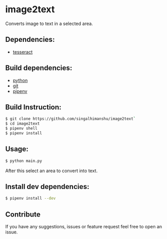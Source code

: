 # image2text

Converts image to text in a selected area.

## Dependencies:
  - [tesseract](https://tesseract-ocr.github.io/tessdoc/Home.html)

## Build dependencies:
  - [python](https://www.python.org/downloads/)
  - [git](https://git-scm.com/book/en/v2/Getting-Started-Installing-Git)
  - [pipenv](https://pypi.org/project/pipenv/)

## Build Instruction:
```sh
$ git clone https://github.com/singalhimanshu/image2text`
$ cd image2text
$ pipenv shell
$ pipenv install
```

## Usage:
```sh
$ python main.py
```
After this select an area to convert into text.

## Install dev dependencies:
```sh
$ pipenv install --dev
```

## Contribute
If you have any suggestions, issues or feature request feel free to open an issue.